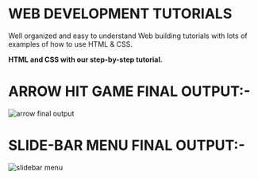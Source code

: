 # WEB DEVELOPMENT TUTORIALS
Well organized and easy to understand Web building tutorials with lots of examples of how to use HTML &amp; CSS.

**HTML and CSS with our step-by-step tutorial.**

# ARROW HIT GAME FINAL OUTPUT:-
![arrow final output](https://github.com/Kalyan4636/HTML-TUTORIALS/assets/79601235/817f8aec-51ce-4538-945d-75fbc54d4dd3)


# SLIDE-BAR MENU FINAL OUTPUT:-
![slidebar menu](https://github.com/Kalyan4636/HTML-TUTORIALS/assets/79601235/1b40e2b8-4a04-4032-bb7d-885afa9e982f)
